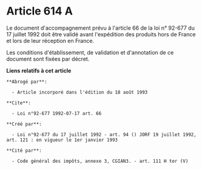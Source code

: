 # Article 614 A

Le document d'accompagnement prévu à l'article 66 de la loi n° 92-677 du 17 juillet 1992 doit être validé avant l'expédition
des produits hors de France et lors de leur réception en France.

Les conditions d'établissement, de validation et d'annotation de ce document sont fixées par décret.

**Liens relatifs à cet article**

	**Abrogé par**:

	  - Article incorporé dans l'édition du 18 août 1993

	**Cite**:

	  - Loi n°92-677 1992-07-17 art. 66

	**Créé par**:

	  - Loi n°92-677 du 17 juillet 1992 - art. 94 () JORF 19 juillet 1992, art. 121 : en vigueur le 1er janvier 1993

	**Cité par**:

	  - Code général des impôts, annexe 3, CGIAN3. - art. 111 H ter (V)
